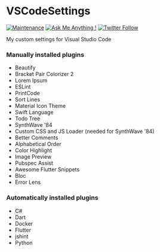 # VSCodeSettings

[![Maintenance](https://img.shields.io/badge/Maintained%3F-yes-brightgreen.svg)](https://github.com/matthiaszarzecki/MadeWithUnityBadges/graphs/commit-activity) [![Ask Me Anything !](https://img.shields.io/badge/Ask%20me-anything-1abc9c.svg)](http://www.matthiaszarzecki.com) [![Twitter Follow](https://img.shields.io/twitter/follow/matthias_code.svg?style=social&label=Follow)](https://twitter.com/matthias_code)

My custom settings for Visual Studio Code

### Manually installed plugins
- Beautify
- Bracket Pair Colorizer 2
- Lorem Ipsum
- ESLint
- PrintCode
- Sort Lines
- Material Icon Theme
- Swift Language
- Todo Tree
- SynthWave '84
- Custom CSS and JS Loader (needed for SynthWave '84)
- Better Comments
- Alphabetical Order
- Color Highlight
- Image Preview
- Pubspec Assist
- Awesome Flutter Snippets
- Bloc
- Error Lens

### Automatically installed plugins
- C#
- Dart
- Docker
- Flutter
- jshint
- Python
